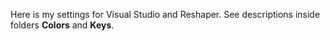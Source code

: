 Here is my settings for Visual Studio and Reshaper.
See descriptions inside folders **Colors** and **Keys**.
